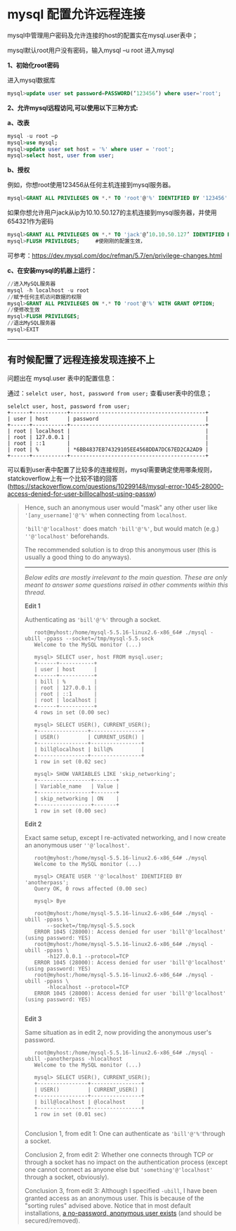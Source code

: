 # mysql 配置允许远程连接

mysql中管理用户密码及允许连接的host的配置实在mysql.user表中；

mysql默认root用户没有密码，输入mysql –u root 进入mysql

**1、初始化root密码**

进入mysql数据库

```sql
mysql>update user set password=PASSWORD(‘123456’) where user='root';
```

**2、允许mysql远程访问,可以使用以下三种方式:**

**a、改表**

```sql
mysql -u root –p
mysql>use mysql;
mysql>update user set host = '%' where user = 'root';
mysql>select host, user from user;
```

**b、授权**

例如，你想root使用123456从任何主机连接到mysql服务器。

```sql
mysql>GRANT ALL PRIVILEGES ON *.* TO 'root'@'%' IDENTIFIED BY '123456' WITH GRANT OPTION;
```

如果你想允许用户jack从ip为10.10.50.127的主机连接到mysql服务器，并使用654321作为密码

```sql
mysql>GRANT ALL PRIVILEGES ON *.* TO 'jack'@’10.10.50.127’ IDENTIFIED BY '654321' WITH GRANT OPTION;
mysql>FLUSH PRIVILEGES;		#使刚刚的配置生效，
```

可参考：https://dev.mysql.com/doc/refman/5.7/en/privilege-changes.html

**c、在安装mysql的机器上运行：**

```sql
//进入MySQL服务器
mysql -h localhost -u root
//赋予任何主机访问数据的权限
mysql>GRANT ALL PRIVILEGES ON *.* TO 'root'@'%' WITH GRANT OPTION;
//使修改生效
mysql>FLUSH PRIVILEGES;
//退出MySQL服务器
mysql>EXIT
```

---

## 有时候配置了远程连接发现连接不上

问题出在 mysql.user 表中的配置信息：

通过：`selelct user, host, password from user;` 查看user表中的信息；

```
selelct user, host, password from user;
+------+-----------+-------------------------------------------+
| user | host      | password                                  |
+------+-----------+-------------------------------------------+
| root | localhost |                                           |
| root | 127.0.0.1 |                                           |
| root | ::1       |                                           |
| root | %         | *6BB4837EB74329105EE4568DDA7DC67ED2CA2AD9 |
+------+-----------+-------------------------------------------+
```

可以看到user表中配置了比较多的连接规则，mysql需要确定使用哪条规则，statckoverflow上有一个比较不错的回答(https://stackoverflow.com/questions/10299148/mysql-error-1045-28000-access-denied-for-user-billlocalhost-using-passw)

>Hence, such an anonymous user would "mask" any other user like `'[any_username]'@'%'` when connecting from `localhost`.
>
>`'bill'@'localhost'` does match `'bill'@'%'`, but would match (e.g.) `''@'localhost'` beforehands.
>
>The recommended solution is to drop this anonymous user (this is usually a good thing to do anyways).
>
>------
>
>*Below edits are mostly irrelevant to the main question. These are only meant to answer some questions raised in other comments within this thread.*
>
>**Edit 1**
>
>Authenticating as `'bill'@'%'` through a socket.
>
>```
>    root@myhost:/home/mysql-5.5.16-linux2.6-x86_64# ./mysql -ubill -ppass --socket=/tmp/mysql-5.5.sock
>    Welcome to the MySQL monitor (...)
>
>    mysql> SELECT user, host FROM mysql.user;
>    +------+-----------+
>    | user | host      |
>    +------+-----------+
>    | bill | %         |
>    | root | 127.0.0.1 |
>    | root | ::1       |
>    | root | localhost |
>    +------+-----------+
>    4 rows in set (0.00 sec)
>
>    mysql> SELECT USER(), CURRENT_USER();
>    +----------------+----------------+
>    | USER()         | CURRENT_USER() |
>    +----------------+----------------+
>    | bill@localhost | bill@%         |
>    +----------------+----------------+
>    1 row in set (0.02 sec)
>
>    mysql> SHOW VARIABLES LIKE 'skip_networking';
>    +-----------------+-------+
>    | Variable_name   | Value |
>    +-----------------+-------+
>    | skip_networking | ON    |
>    +-----------------+-------+
>    1 row in set (0.00 sec)
>
>```
>
>**Edit 2**
>
>Exact same setup, except I re-activated networking, and I now create an anonymous user `''@'localhost'`.
>
>```
>    root@myhost:/home/mysql-5.5.16-linux2.6-x86_64# ./mysql
>    Welcome to the MySQL monitor (...)
>
>    mysql> CREATE USER ''@'localhost' IDENTIFIED BY 'anotherpass';
>    Query OK, 0 rows affected (0.00 sec)
>
>    mysql> Bye
>
>    root@myhost:/home/mysql-5.5.16-linux2.6-x86_64# ./mysql -ubill -ppass \
>        --socket=/tmp/mysql-5.5.sock
>    ERROR 1045 (28000): Access denied for user 'bill'@'localhost' (using password: YES)
>    root@myhost:/home/mysql-5.5.16-linux2.6-x86_64# ./mysql -ubill -ppass \
>        -h127.0.0.1 --protocol=TCP
>    ERROR 1045 (28000): Access denied for user 'bill'@'localhost' (using password: YES)
>    root@myhost:/home/mysql-5.5.16-linux2.6-x86_64# ./mysql -ubill -ppass \
>        -hlocalhost --protocol=TCP
>    ERROR 1045 (28000): Access denied for user 'bill'@'localhost' (using password: YES)
>
>
>```
>
>**Edit 3**
>
>Same situation as in edit 2, now providing the anonymous user's password.
>
>```
>    root@myhost:/home/mysql-5.5.16-linux2.6-x86_64# ./mysql -ubill -panotherpass -hlocalhost
>    Welcome to the MySQL monitor (...)
>
>    mysql> SELECT USER(), CURRENT_USER();
>    +----------------+----------------+
>    | USER()         | CURRENT_USER() |
>    +----------------+----------------+
>    | bill@localhost | @localhost     |
>    +----------------+----------------+
>    1 row in set (0.01 sec)
>
>
>```
>
>Conclusion 1, from edit 1: One can authenticate as `'bill'@'%'`through a socket.
>
>Conclusion 2, from edit 2: Whether one connects through TCP or through a socket has no impact on the authentication process (except one cannot connect as anyone else but `'something'@'localhost'` through a socket, obviously).
>
>Conclusion 3, from edit 3: Although I specified `-ubill`, I have been granted access as an anonymous user. This is because of the "sorting rules" advised above. Notice that in most default installations, [a no-password, anonymous user exists](http://dev.mysql.com/doc/refman/5.6/en/default-privileges.html) (and should be secured/removed).

